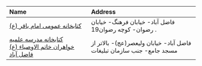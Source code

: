 | Name                                                                                                                                                     | Address                                                               |
|:---------------------------------------------------------------------------------------------------------------------------------------------------------|:----------------------------------------------------------------------|
| [كتابخانه عمومی امام باقر (ع)](https://lib.ir/fa/library/341/كتابخانه-عمومی-امام-باقر-ع/search/)                                                         | فاضل آباد- خيابان فرهنگ- خيابان رضوان- كوچه رضوان19 .                 |
| [کتابخانه مدرسه علمیه خواهران خاتم الاوصیاء (ع) فاضل آباد](https://lib.ir/fa/library/703/کتابخانه-مدرسه-علمیه-خواهران-خاتم-الاوصیاء-ع-فاضل-آباد/search/) | فاضل آباد- خیابان ولیعصر(عج)- بالاتر از مسجد جامع- جنب سازمان تبلیغات |